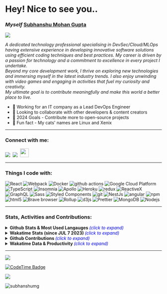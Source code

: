 <h1 align="left">Hey! Nice to see you.. 

### <i>Myself</i> [Subhanshu Mohan Gupta][website]
  
  <p align="left"><a href="https://github.com/SubhanshuMG/readme-typing-svg">
  <a href="https://subhanshumg.com/"><img src="https://readme-typing-svg.herokuapp.com?lines=DevSecOps%20|%20Infra%20|%20SRE%20|%20Learning%20new%20things%20everyday...;&left=true&width=1000&height=30"></p></a> 

<i>A dedicated technology professional specialising in DevSec/Cloud/MLOps having extensive experience in developing innovative software solutions using efficient coding techniques and best practices. My career is driven by a passion for technology and a commitment to excellence in every project I undertake.
<br>Beyond my core development work, I thrive on exploring new technologies and immersing myself in the latest industry trends. I also enjoy unwinding with video games and engaging in activities that fuel my curiosity and creativity.
<br>My ultimate goal is to contribute meaningfully and make this world a better place to live.</i>


<!-- <p align="left"> <a href="https://github.com/ryo-ma/github-profile-trophy"><img src="https://github-profile-trophy.vercel.app/?username=subhanshumg" alt="subhanshumg" /></a> </p> -->


- 🌱 Working for an IT company as a Lead DevOps Engineer
- 👯 Looking to collaborate with other developers & content creators
- 🥅 2024 Goals - Contribute more to open-source projects
- 🐾 Fun fact - My cats' names are Linux and Xenix 

---

<h3 align="left">Connect with me:</h3>
<p align="left"> 
<a href="https://twitter.com/SubhanshuMG"><img src="https://img.shields.io/badge/Twitter-%231DA1F2.svg?style=for-the-badge&logo=Twitter&logoColor=white"/></a> 
&nbsp;<a href="https://www.linkedin.com/in/subhanshu-mohan-gupta-039559123/"><img src="https://img.shields.io/badge/linkedin-%230077B5.svg?style=for-the-badge&logo=linkedin&logoColor=white"/></a>  
&nbsp;<a href="https://instagram.com/subhanshu_mg"><img src="https://img.shields.io/badge/Instagram-%23E4405F.svg?style=for-the-badge&logo=Instagram&logoColor=white"/ height=28></a>  
</p>

</p>

---

<h3 align="left">Things I code with:</h3>
<p align="left">
  <img alt="React" src="https://img.shields.io/badge/-React-45b8d8?style=flat-square&logo=react&logoColor=white" />
  <img alt="Webpack" src="https://img.shields.io/badge/-Webpack-8DD6F9?style=flat-square&logo=webpack&logoColor=white" /> 
  <img alt="Docker" src="https://img.shields.io/badge/-Docker-46a2f1?style=flat-square&logo=docker&logoColor=white" />
  <img alt="github actions" src="https://img.shields.io/badge/-Github_Actions-2088FF?style=flat-square&logo=github-actions&logoColor=white" />
  <img alt="Google Cloud Platform" src="https://img.shields.io/badge/-Google_Cloud_Platform-1a73e8?style=flat-square&logo=google-cloud&logoColor=white" />
  <img alt="TypeScript" src="https://img.shields.io/badge/-TypeScript-007ACC?style=flat-square&logo=typescript&logoColor=white" />
  <img alt="Insomnia" src="https://img.shields.io/badge/-Insomnia-5849BE?style=flat-square&logo=insomnia&logoColor=white" />
  <img alt="Apollo" src="https://img.shields.io/badge/-Apollo%20GraphQL-311C87?style=flat-square&logo=apollo-graphql&logoColor=white" />
  <img alt="Heroku" src="https://img.shields.io/badge/-Heroku-430098?style=flat-square&logo=heroku&logoColor=white" />
  <img alt="redux" src="https://img.shields.io/badge/-Redux-764ABC?style=flat-square&logo=redux&logoColor=white" />
  <img alt="ReactiveX" src="https://img.shields.io/badge/-RxJs-B7178C?style=flat-square&logo=reactivex&logoColor=white" />
  <img alt="GraphQL" src="https://img.shields.io/badge/-GraphQL-E10098?style=flat-square&logo=graphql&logoColor=white" />
  <img alt="Sass" src="https://img.shields.io/badge/-Sass-CC6699?style=flat-square&logo=sass&logoColor=white" />
  <img alt="Styled Components" src="https://img.shields.io/badge/-Styled_Components-db7092?style=flat-square&logo=styled-components&logoColor=white" />
  <img alt="git" src="https://img.shields.io/badge/-Git-F05032?style=flat-square&logo=git&logoColor=white" />
  <img alt="NestJs" src="https://img.shields.io/badge/-NestJs-ea2845?style=flat-square&logo=nestjs&logoColor=white" />
  <img alt="angular" src="https://img.shields.io/badge/-Angular-DD0031?style=flat-square&logo=angular&logoColor=white" />
  <img alt="npm" src="https://img.shields.io/badge/-NPM-CB3837?style=flat-square&logo=npm&logoColor=white" />
  <img alt="html5" src="https://img.shields.io/badge/-HTML5-E34F26?style=flat-square&logo=html5&logoColor=white" />
  <img alt="Brave browser" src="https://img.shields.io/badge/-Brave_Browser-FB542B?style=flat-square&logo=brave&logoColor=white" />
  <img alt="Rollup" src="https://img.shields.io/badge/-Rollup-EC4A3F?style=flat-square&logo=rollup.js&logoColor=white" />
  <img alt="d3js" src="https://img.shields.io/badge/-D3.js-F9A03C?style=flat-square&logo=d3.js&logoColor=white" />
  <img alt="Prettier" src="https://img.shields.io/badge/-Prettier-F7B93E?style=flat-square&logo=prettier&logoColor=white" />
  <img alt="MongoDB" src="https://img.shields.io/badge/-MongoDB-13aa52?style=flat-square&logo=mongodb&logoColor=white" />
  <img alt="Nodejs" src="https://img.shields.io/badge/-Nodejs-43853d?style=flat-square&logo=Node.js&logoColor=white" />
</p>

---

<!-- <details>
  <summary>:zap: Most Used Languages</summary>
  <br /><img align="left" src="https://github-readme-stats.vercel.app/api/top-langs?username=subhanshumg&show_icons=true&locale=en&layout=compact" alt="subhanshumg" />

  
<details>
  <br><summary>:zap: GitHub Stats</summary>
  <br><img align="right" src="https://github-readme-stats.vercel.app/api?username=subhanshumg&show_icons=true&locale=en" alt="subhanshumg" />


<details>
  <br><summary>:zap: Streaks and Contributions</summary>
  <br><img align="left" src="https://github-readme-streak-stats.herokuapp.com/?user=subhanshumg&" alt="subhanshumg" />
</details> -->
  
<!--  <p>&nbsp;<img align="center" src="https://github-readme-stats.vercel.app/api?username=subhanshumg&show_icons=true&locale=en" alt="subhanshumg" /> -->

<h3 align="left">Stats, Activities and Contributions:</h3>

<details>
  <summary><b>Github Stats & Most Used Langauges <i></b><font color="blue">(click to expand)</i></font></b></summary>  
<p align="center">
<br><img alt="SubhanshuMG Github Stats" src="https://github-readme-stats.vercel.app/api?username=SubhanshuMG&show_icons=true&hide_border=false&count_private=true&theme=github_dark&rank_icon=github" height=190px />
&nbsp;<img src="https://github-readme-stats.vercel.app/api/top-langs?username=SubhanshuMG&show_icons=true&hide_border=false&locale=en&layout=compact&theme=github_dark" alt="SubhanshuMG" height=190px />  
</p>  
</details> 


<details>
  <summary><b>Wakatime Stats (since JUL 7 2023) <i></b><font color="blue">(click to expand)</i></font></summary>  
<p align="center">
<br><img alt="Wakatime Stats (Since 7 July 2023)" src="https://github-readme-stats.vercel.app/api/wakatime?username=SubhanshuMG\&layout=compact&theme=github_dark" /> 
</p>
</details>  

<!-- <br><a href="https://github.com/SubhanshuMG/github-readme-stats"><img alt="SubhanshuMG Github Stats" src="https://github-readme-stats.vercel.app/api?username=SubhanshuMG&show_icons=true&count_private=true&theme=algolia" height="191px" width="54%"/></a>
&nbsp;<img src="https://github-readme-stats.vercel.app/api/top-langs?username=SubhanshuMG&show_icons=true&locale=en&layout=compact&theme=algolia" alt="SubhanshuMG" height="191px" width="45%"/> -->
  

<!-- [![](https://github-readme-stats.vercel.app/api?username=SubhanshuMG&show_icons=true&theme=tokyonight&hide_border=true&locale=en)](https://github.com/SubhanshuMG) 
[![](https://github-readme-streak-stats.herokuapp.com/?user=SubhanshuMG&theme=material-palenight)](https://github.com/SubhanshuMG) -->

 <details>
<summary><b>Github Contributions <i><font color="blue"></b>(click to expand)</i></font></summary>    
<br><p align="center"><a href="https://github.com/vn7n24fzkq/github-profile-summary-cards"><img align="center" src="http://github-profile-summary-cards.vercel.app/api/cards/profile-details?username=SubhanshuMG&theme=github_dark" alt="SubhanshuMG's github stats" /></a><br></p>  
</details>
  
<!-- <details>  
  <summary><b>Recent GitHub Activity - <i><font color="blue">(click to expand)</i></font></b></summary>
  <br/>
   <a href="https://github.com/SubhanshuMG"><img alt="SubhanshuMG Activity Graph" src="https://activity-graph.herokuapp.com/graph?username=SubhanshuMG&custom_title=SubhanshuMG's%20Contribution%20Graph&theme=react-dark" /></a>
  <br/> 

</details>  -->

<!-- <details>  
  <summary><b>GitHub Input Snake View - <i><font color="blue">(click to expand)</i></font></b></summary>
  <br/>  
<p align="left">
<img src="https://github.com/SubhanshuMG/SubhanshuMG/raw/output/github-contribution-grid-snake.svg" alt="snake">
</p>
</details> -->

<details>  
  <summary><b>Wakatime Data & Productivity <i></b><font color="blue">(click to expand)</i></font></summary>
  <br/>  
  <p align="left">
<!--START_SECTION:waka-->
**🐱 My GitHub Data** 

> 📦 124.1 kB Used in GitHub's Storage 
 > 
> 🏆 194 Contributions in the Year 2025
 > 
> 💼 Opted to Hire
 > 
> 📜 66 Public Repositories 
 > 
> 🔑 16 Private Repositories 
 > 
**I'm an Early 🐤** 

```text
🌞 Morning                2864 commits        ███░░░░░░░░░░░░░░░░░░░░░░   12.77 % 
🌆 Daytime                12838 commits       ██████████████░░░░░░░░░░░   57.25 % 
🌃 Evening                5656 commits        ██████░░░░░░░░░░░░░░░░░░░   25.22 % 
🌙 Night                  1066 commits        █░░░░░░░░░░░░░░░░░░░░░░░░   04.75 % 
```
📅 **I'm Most Productive on Tuesday** 

```text
Monday                   3962 commits        ████░░░░░░░░░░░░░░░░░░░░░   17.67 % 
Tuesday                  6492 commits        ███████░░░░░░░░░░░░░░░░░░   28.95 % 
Wednesday                2841 commits        ███░░░░░░░░░░░░░░░░░░░░░░   12.67 % 
Thursday                 3416 commits        ████░░░░░░░░░░░░░░░░░░░░░   15.23 % 
Friday                   5000 commits        ██████░░░░░░░░░░░░░░░░░░░   22.30 % 
Saturday                 383 commits         ░░░░░░░░░░░░░░░░░░░░░░░░░   01.71 % 
Sunday                   330 commits         ░░░░░░░░░░░░░░░░░░░░░░░░░   01.47 % 
```


📊 **This Week I Spent My Time On** 

```text
🕑︎ Time Zone: Asia/Kolkata

💬 Programming Languages: 
Bash                     6 hrs 1 min         ██████████████░░░░░░░░░░░   57.50 % 
JSON                     2 hrs 17 mins       █████░░░░░░░░░░░░░░░░░░░░   21.83 % 
Docker                   1 hr 4 mins         ███░░░░░░░░░░░░░░░░░░░░░░   10.32 % 
YAML                     25 mins             █░░░░░░░░░░░░░░░░░░░░░░░░   03.98 % 
JavaScript               18 mins             █░░░░░░░░░░░░░░░░░░░░░░░░   02.98 % 

🔥 Editors: 
VS Code                  10 hrs 28 mins      █████████████████████████   100.00 % 

💻 Operating System: 
Mac                      10 hrs 28 mins      █████████████████████████   100.00 % 
```

**I Mostly Code in HTML** 

```text
JavaScript               9 repos             █████░░░░░░░░░░░░░░░░░░░░   19.15 % 
Python                   8 repos             ████░░░░░░░░░░░░░░░░░░░░░   17.02 % 
Shell                    6 repos             ███░░░░░░░░░░░░░░░░░░░░░░   12.77 % 
HCL                      3 repos             ██░░░░░░░░░░░░░░░░░░░░░░░   06.38 % 
Java                     2 repos             █░░░░░░░░░░░░░░░░░░░░░░░░   04.26 % 
```




 Last Updated on 10/10/2025 00:44:56 UTC
<!--END_SECTION:waka-->
  </p>
</details>

---

<!--
<h3 align="left">Currently listening to:</h3>

<div align="left">
  
  [![Spotify](https://novatorem-lac-ten.vercel.app/api/spotify)](https://open.spotify.com/user/n1e3dla8yewa5oyadf3uqmr3h)
</div>
  
## 
<br> -->
<p align="left"><img src="https://img.shields.io/badge/From%20Hello%20World%20I%27ve%20Written-121.4%20million%20lines%20of%20code-black" /></p>

[![CodeTime Badge](https://shields.jannchie.com/endpoint?style=plastic&color=222&url=https%3A%2F%2Fapi.codetime.dev%2Fv3%2Fusers%2Fshield%3Fuid%3D25433)](https://codetime.dev)
<p align="left"><img src="https://img.shields.io/github/last-commit/SubhanshuMG/SubhanshuMG?style=flat-square?color=blue&label=Last%20Updated%20" /></p>
<p align="left"><img src="https://komarev.com/ghpvc/?username=subhanshumg&label=Profile%20views&color=0e75b6&style=flat" alt="subhanshumg" /></p>
<!-- <p align="left"><img src="http://img.shields.io/badge/Code%20Time-6%2C158%20hrs%206%20mins-black" /></p> -->


[website]: https://subhanshumg.com/
